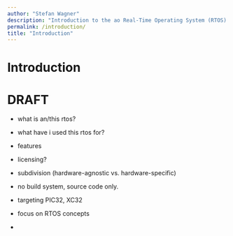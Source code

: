 ```yaml
---
author: "Stefan Wagner"
description: "Introduction to the ao Real-Time Operating System (RTOS)."
permalink: /introduction/
title: "Introduction"
---
```


# Introduction

# DRAFT

- what is an/this rtos?
- what have i used this rtos for?

- features

- licensing?

- subdivision (hardware-agnostic vs. hardware-specific)

- no build system, source code only.
- targeting PIC32, XC32
- focus on RTOS concepts
- 